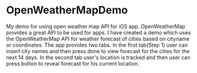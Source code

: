 # OpenWeatherMapDemo
My demo for using open weather map API for iOS app.
OpenWeatherMap provides a great API to be used for apps. I have created a demo which uses the OpenWeatherMap API for weather forecast of cities based on cityname or coordinates.
The app provides two tabs. In the first tab(Step 1) user can insert city names and then press done to view forecast for the cities for the next 14 days. In the second tab user's location is tracked and then user can press button to reveal forecast for his current location.
